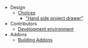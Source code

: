  - Design
    - [Choices](design/choices.md)
        - ["Hand side project drawer"](design/choices.md#hand-side-project-drawer)
 - Contributors
    - [Development environment](contributors/DevelopmentEnvironment.md)
 - Addons
    - [Building Addons](addons/BuildingAddons.md)
